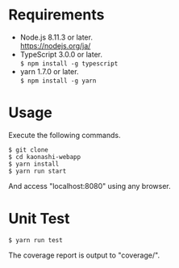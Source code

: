 # Requirements

- Node.js 8.11.3 or later.  
https://nodejs.org/ja/
- TypeScript 3.0.0 or later.  
`$ npm install -g typescript`
- yarn 1.7.0 or later.  
`$ npm install -g yarn`

# Usage

Execute the following commands.

    $ git clone  
    $ cd kaonashi-webapp  
    $ yarn install  
    $ yarn run start  

And access "localhost:8080" using any browser.

# Unit Test

`$ yarn run test`

The coverage report is output to "coverage/".
